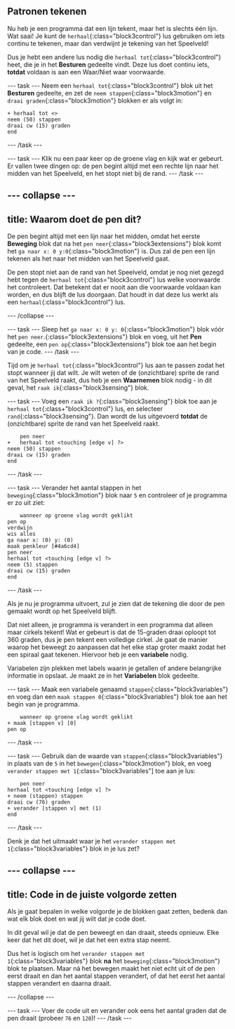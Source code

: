 ## Patronen tekenen

Nu heb je een programma dat een lijn tekent, maar het is slechts één lijn. Wat saai! Je kunt de `herhaal`{:class="block3control"} lus gebruiken om iets continu te tekenen, maar dan verdwijnt je tekening van het Speelveld!

Dus je hebt een andere lus nodig die `herhaal tot`{:class="block3control"} heet, die je in het **Besturen** gedeelte vindt. Deze lus doet continu iets, **totdat** voldaan is aan een Waar/Niet waar voorwaarde.

\--- task \--- Neem een `herhaal tot`{:class="block3control"} blok uit het **Besturen** gedeelte, en zet de `neem stappen`{:class="block3motion"} en `draai graden`{:class="block3motion"} blokken er als volgt in:

```blocks3
+ herhaal tot <>
neem (50) stappen
draai cw (15) graden
end
```

\--- /task \---

\--- task \--- Klik nu een paar keer op de groene vlag en kijk wat er gebeurt. Er vallen twee dingen op: de pen begint altijd met een rechte lijn naar het midden van het Speelveld, en het stopt niet bij de rand. \--- /task \---

## \--- collapse \---

## title: Waarom doet de pen dit?

De pen begint altijd met een lijn naar het midden, omdat het eerste **Beweging** blok dat na het `pen neer`{:class="block3extensions"} blok komt het `ga naar x: 0 y:0`{:class="block3motion"} is. Dus zal de pen een lijn tekenen als het naar het midden van het Speelveld gaat.

De pen stopt niet aan de rand van het Speelveld, omdat je nog niet gezegd hebt tegen de `herhaal tot`{:class="block3control"} lus welke voorwaarde het controleert. Dat betekent dat er nooit aan die voorwaarde voldaan kan worden, en dus blijft de lus doorgaan. Dat houdt in dat deze lus werkt als een `herhaal`{:class="block3control"} lus.

\--- /collapse \---

\--- task \--- Sleep het `ga naar x: 0 y: 0`{:class="block3motion"} blok vóór het `pen neer`.{:class="block3extensions"} blok en voeg, uit het **Pen** gedeelte, een `pen op`{:class="block3extensions"} blok toe aan het begin van je code. \--- /task \---

Tijd om je `herhaal tot`{:class="block3control"} lus aan te passen zodat het stopt wanneer jij dat wilt. Je wilt weten of de (onzichtbare) sprite de rand van het Speelveld raakt, dus heb je een **Waarnemen** blok nodig - in dit geval, het `raak ik`{:class="block3sensing"} blok.

\--- task \--- Voeg een `raak ik ?`{:class="block3sensing"} blok toe aan je `herhaal tot`{:class+"block3control"} lus, en selecteer `rand`{:class="block3sensing"}. Dan wordt de lus uitgevoerd **totdat** de (onzichtbare) sprite de rand van het Speelveld raakt.

```blocks3
    pen neer
+   herhaal tot <touching [edge v] ?>
neem (50) stappen
draai cw (15) graden
end
```

\--- /task \---

\--- task \--- Verander het aantal stappen in het `beweging`{:class="block3motion"} blok naar `5` en controleer of je programma er zo uit ziet:

```blocks3
    wanneer op groene vlag wordt geklikt
pen op
verdwijn
wis alles
ga naar x: (0) y: (0)
maak penkleur [#4a6cd4]
pen neer
herhaal tot <touching [edge v] ?>
neem (5) stappen
draai cw (15) graden
end
```

\--- /task \---

Als je nu je programma uitvoert, zul je zien dat de tekening die door de pen gemaakt wordt op het Speelveld blijft.

Dat niet alleen, je programma is verandert in een programma dat alleen maar cirkels tekent! Wat er gebeurt is dat de 15-graden draai oploopt tot 360 graden, dus je pen tekent een volledige cirkel. Je gaat de manier waarop het beweegt zo aanpassen dat het elke stap groter maakt zodat het een spiraal gaat tekenen. Hiervoor heb je een **variabele** nodig.

Variabelen zijn plekken met labels waarin je getallen of andere belangrijke informatie in opslaat. Je maakt ze in het **Variabelen** blok gedeelte.

\--- task \--- Maak een variabele genaamd `stappen`{:class="block3variables"} en voeg dan een `maak stappen 0`{:class="block3variables"} blok toe aan het begin van je programma.

```blocks3
    wanneer op groene vlag wordt geklikt
+ maak [stappen v] [0]
pen op
```

\--- /task \---

\--- task \--- Gebruik dan de waarde van `stappen`{:class="block3variables"} in plaats van de `5` in het `bewegen`{:class="block3motion"} blok, en voeg `verander stappen met 1`{:class="block3variables"] toe aan je lus:

```blocks3
    pen neer
herhaal tot <touching [edge v] ?>
+ neem (stappen) stappen
draai cw (76) graden
+ verander [stappen v] met (1)
end
```

\--- /task \---

Denk je dat het uitmaakt waar je het `verander stappen met 1`{:class="block3variables"} blok in je lus zet?

## \--- collapse \---

## title: Code in de juiste volgorde zetten

Als je gaat bepalen in welke volgorde je de blokken gaat zetten, bedenk dan wat elk blok doet en wat jij wilt dat je code doet.

In dit geval wil je dat de pen beweegt en dan draait, steeds opnieuw. Elke keer dat het dit doet, wil je dat het een extra stap neemt.

Dus het is logisch om het `verander stappen met 1`{:class="block3variables"} blok **na** het `beweging`{:class="block3motion"} blok te plaatsen. Maar ná het bewegen maakt het niet echt uit of de pen eerst draait en dan het aantal stappen verandert, of dat het eerst het aantal stappen verandert en daarna draait.

\--- /collapse \---

\--- task \--- Voer de code uit en verander ook eens het aantal graden dat de pen draait (probeer `76` en `120`)! \--- /task \---